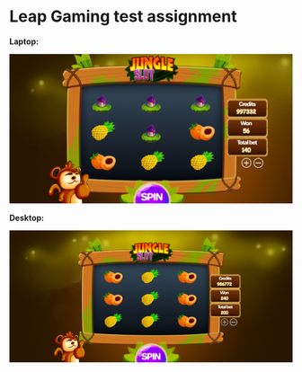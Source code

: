 # Leap Gaming test assignment

**Laptop:**

![alt text](https://github.com/CoffeeScriptHero/leap-gaming-task/blob/master/screenshots/macbook-img.png)

**Desktop:**

![alt text](https://github.com/CoffeeScriptHero/leap-gaming-task/blob/master/screenshots/desktop-img.png)
